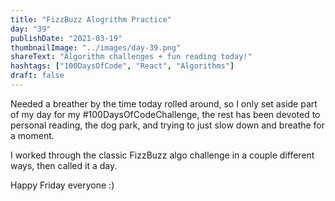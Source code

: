 ```yaml
---
title: "FizzBuzz Alogrithm Practice"
day: "39"
publishDate: "2021-03-19"
thumbnailImage: "../images/day-39.png"
shareText: "Algorithm challenges + fun reading today!"
hashtags: ["100DaysOfCode", "React", "Algorithms"]
draft: false
---
```


Needed a breather by the time today rolled around, so I only set aside part of my day for my #100DaysOfCodeChallenge, the rest has been devoted to personal reading, the dog park, and trying to just slow down and breathe for a moment.

I worked through the classic FizzBuzz algo challenge in a couple different ways, then called it a day.

Happy Friday everyone :)
